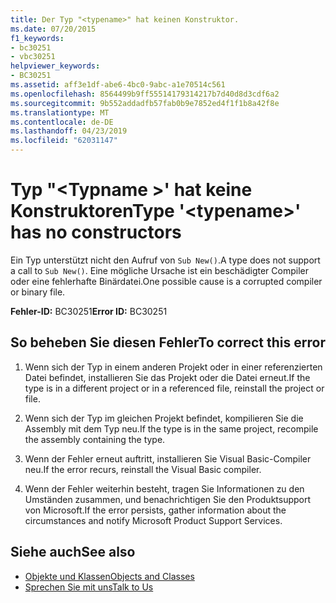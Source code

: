 ```yaml
---
title: Der Typ "<typename>" hat keinen Konstruktor.
ms.date: 07/20/2015
f1_keywords:
- bc30251
- vbc30251
helpviewer_keywords:
- BC30251
ms.assetid: aff3e1df-abe6-4bc0-9abc-a1e70514c561
ms.openlocfilehash: 8564499b9ff55514179314217b7d40d8d3cdf6a2
ms.sourcegitcommit: 9b552addadfb57fab0b9e7852ed4f1f1b8a42f8e
ms.translationtype: MT
ms.contentlocale: de-DE
ms.lasthandoff: 04/23/2019
ms.locfileid: "62031147"
---
```

# <a name="type-typename-has-no-constructors"></a><span data-ttu-id="4e61b-102">Typ "\<Typname >' hat keine Konstruktoren</span><span class="sxs-lookup"><span data-stu-id="4e61b-102">Type '\<typename>' has no constructors</span></span>
<span data-ttu-id="4e61b-103">Ein Typ unterstützt nicht den Aufruf von `Sub New()`.</span><span class="sxs-lookup"><span data-stu-id="4e61b-103">A type does not support a call to `Sub New()`.</span></span> <span data-ttu-id="4e61b-104">Eine mögliche Ursache ist ein beschädigter Compiler oder eine fehlerhafte Binärdatei.</span><span class="sxs-lookup"><span data-stu-id="4e61b-104">One possible cause is a corrupted compiler or binary file.</span></span>  
  
 <span data-ttu-id="4e61b-105">**Fehler-ID:** BC30251</span><span class="sxs-lookup"><span data-stu-id="4e61b-105">**Error ID:** BC30251</span></span>  
  
## <a name="to-correct-this-error"></a><span data-ttu-id="4e61b-106">So beheben Sie diesen Fehler</span><span class="sxs-lookup"><span data-stu-id="4e61b-106">To correct this error</span></span>  
  
1. <span data-ttu-id="4e61b-107">Wenn sich der Typ in einem anderen Projekt oder in einer referenzierten Datei befindet, installieren Sie das Projekt oder die Datei erneut.</span><span class="sxs-lookup"><span data-stu-id="4e61b-107">If the type is in a different project or in a referenced file, reinstall the project or file.</span></span>  
  
2. <span data-ttu-id="4e61b-108">Wenn sich der Typ im gleichen Projekt befindet, kompilieren Sie die Assembly mit dem Typ neu.</span><span class="sxs-lookup"><span data-stu-id="4e61b-108">If the type is in the same project, recompile the assembly containing the type.</span></span>  
  
3. <span data-ttu-id="4e61b-109">Wenn der Fehler erneut auftritt, installieren Sie Visual Basic-Compiler neu.</span><span class="sxs-lookup"><span data-stu-id="4e61b-109">If the error recurs, reinstall the Visual Basic compiler.</span></span>  
  
4. <span data-ttu-id="4e61b-110">Wenn der Fehler weiterhin besteht, tragen Sie Informationen zu den Umständen zusammen, und benachrichtigen Sie den Produktsupport von Microsoft.</span><span class="sxs-lookup"><span data-stu-id="4e61b-110">If the error persists, gather information about the circumstances and notify Microsoft Product Support Services.</span></span>  
  
## <a name="see-also"></a><span data-ttu-id="4e61b-111">Siehe auch</span><span class="sxs-lookup"><span data-stu-id="4e61b-111">See also</span></span>

- [<span data-ttu-id="4e61b-112">Objekte und Klassen</span><span class="sxs-lookup"><span data-stu-id="4e61b-112">Objects and Classes</span></span>](../../../visual-basic/programming-guide/language-features/objects-and-classes/index.md)
- [<span data-ttu-id="4e61b-113">Sprechen Sie mit uns</span><span class="sxs-lookup"><span data-stu-id="4e61b-113">Talk to Us</span></span>](/visualstudio/ide/talk-to-us)

